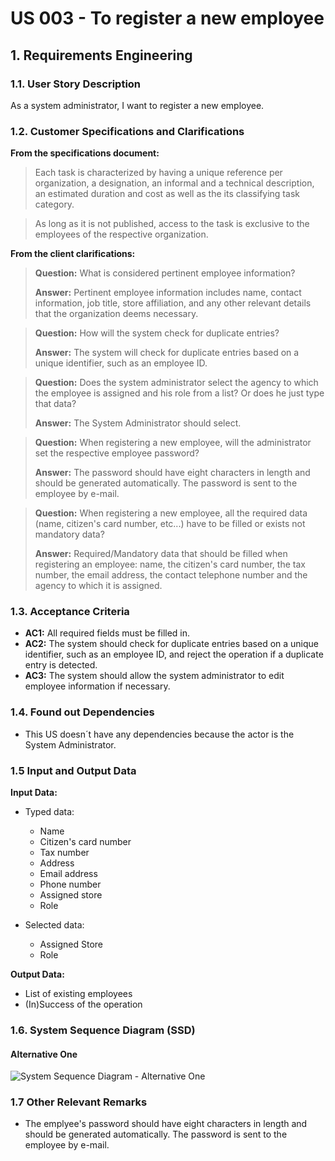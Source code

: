 # US 003 - To register a new employee

## 1. Requirements Engineering


### 1.1. User Story Description


As a system administrator, I want to register a new employee.


### 1.2. Customer Specifications and Clarifications 


**From the specifications document:**

>	Each task is characterized by having a unique reference per organization, a designation, an informal and a technical description, an estimated duration and cost as well as the its classifying task category. 


>	As long as it is not published, access to the task is exclusive to the employees of the respective organization. 



**From the client clarifications:**

> **Question:** What is considered pertinent employee information?
>
> **Answer:** Pertinent employee information includes name, contact information, job title, store affiliation, and any other relevant details that the organization deems necessary.


> **Question:** How will the system check for duplicate entries?
>
> **Answer:** The system will check for duplicate entries based on a unique identifier, such as an employee ID.


> **Question:** Does the system administrator select the agency to which the employee is assigned and his role from a list? Or does he just type that data?
>
> **Answer:** The System Administrator should select.


> **Question:** When registering a new employee, will the administrator set the respective employee password?
>
> **Answer:** The password should have eight characters in length and should be generated automatically. The password is sent to the employee by e-mail.


> **Question:** When registering a new employee, all the required data (name, citizen's card number, etc...) have to be filled or exists not mandatory data?
>
> **Answer:** Required/Mandatory data that should be filled when registering an employee: name, the citizen's card number, the tax number, the email address, the contact telephone number and the agency to which it is assigned.


### 1.3. Acceptance Criteria


* **AC1:** All required fields must be filled in.
* **AC2:** The system should check for duplicate entries based on a unique identifier, such as an employee ID, and reject the operation if a duplicate entry is detected.
* **AC3:** The system should allow the system administrator to edit employee information if necessary.

### 1.4. Found out Dependencies


* This US doesn´t have any dependencies because the actor is the System Administrator.

### 1.5 Input and Output Data


**Input Data:**

* Typed data:
  * Name
  * Citizen's card number
  * Tax number
  * Address 
  * Email address
  * Phone number
  * Assigned store
  * Role

* Selected data:
  * Assigned Store
  * Role


**Output Data:**

* List of existing employees
* (In)Success of the operation

### 1.6. System Sequence Diagram (SSD)


#### Alternative One

![System Sequence Diagram - Alternative One](svg/us003-system-sequence-diagram-alternative-one-System_Sequence_Diagram__SSD____Alternative_One.svg)


### 1.7 Other Relevant Remarks

* The emplyee's password should have eight characters in length and should be generated automatically. The password is sent to the employee by e-mail.